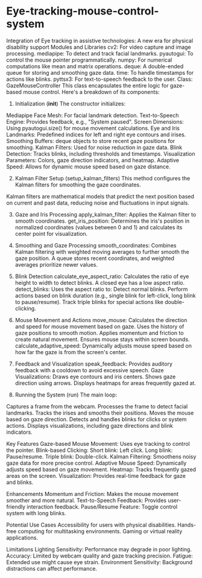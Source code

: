 # Eye-tracking-mouse-control-system
Integration of Eye tracking in assistive technologies: A new era for physical disability support
Modules and Libraries
cv2: For video capture and image processing.
mediapipe: To detect and track facial landmarks.
pyautogui: To control the mouse pointer programmatically.
numpy: For numerical computations like mean and matrix operations.
deque: A double-ended queue for storing and smoothing gaze data.
time: To handle timestamps for actions like blinks.
pyttsx3: For text-to-speech feedback to the user.
Class: GazeMouseController
This class encapsulates the entire logic for gaze-based mouse control. Here's a breakdown of its components:

1. Initialization (__init__)
The constructor initializes:

Mediapipe Face Mesh: For facial landmark detection.
Text-to-Speech Engine: Provides feedback, e.g., "System paused".
Screen Dimensions: Using pyautogui.size() for mouse movement calculations.
Eye and Iris Landmarks: Predefined indices for left and right eye contours and irises.
Smoothing Buffers: deque objects to store recent gaze positions for smoothing.
Kalman Filters: Used for noise reduction in gaze data.
Blink Detection: Tracks blinks, including thresholds and timestamps.
Visualization Parameters: Colors, gaze direction indicators, and heatmap.
Adaptive Speed: Allows for dynamic mouse speed based on gaze distance.

2. Kalman Filter Setup (setup_kalman_filters)
This method configures the Kalman filters for smoothing the gaze coordinates.

Kalman filters are mathematical models that predict the next position based on current and past data, reducing noise and fluctuations in input signals.

3. Gaze and Iris Processing
apply_kalman_filter: Applies the Kalman filter to smooth coordinates.
get_iris_position: Determines the iris's position in normalized coordinates (values between 0 and 1) and calculates its center point for visualization.

4. Smoothing and Gaze Processing
smooth_coordinates: Combines Kalman filtering with weighted moving averages to further smooth the gaze position. A queue stores recent coordinates, and weighted averages prioritize newer values.

5. Blink Detection
calculate_eye_aspect_ratio: Calculates the ratio of eye height to width to detect blinks. A closed eye has a low aspect ratio.
detect_blinks: Uses the aspect ratio to:
Detect normal blinks.
Perform actions based on blink duration (e.g., single blink for left-click, long blink to pause/resume).
Track triple blinks for special actions like double-clicking.

6. Mouse Movement and Actions
move_mouse:
Calculates the direction and speed for mouse movement based on gaze.
Uses the history of gaze positions to smooth motion.
Applies momentum and friction to create natural movement.
Ensures mouse stays within screen bounds.
calculate_adaptive_speed: Dynamically adjusts mouse speed based on how far the gaze is from the screen's center.

7. Feedback and Visualization
speak_feedback: Provides auditory feedback with a cooldown to avoid excessive speech.
Gaze Visualizations:
Draws eye contours and iris centers.
Shows gaze direction using arrows.
Displays heatmaps for areas frequently gazed at.

8. Running the System (run)
The main loop:

Captures a frame from the webcam.
Processes the frame to detect facial landmarks.
Tracks the irises and smooths their positions.
Moves the mouse based on gaze direction.
Detects and handles blinks for clicks or system actions.
Displays visualizations, including gaze directions and blink indicators.

Key Features
Gaze-based Mouse Movement: Uses eye tracking to control the pointer.
Blink-based Clicking:
Short blink: Left click.
Long blink: Pause/resume.
Triple blink: Double-click.
Kalman Filtering: Smoothens noisy gaze data for more precise control.
Adaptive Mouse Speed: Dynamically adjusts speed based on gaze movement.
Heatmap: Tracks frequently gazed areas on the screen.
Visualization: Provides real-time feedback for gaze and blinks.

Enhancements
Momentum and Friction: Makes the mouse movement smoother and more natural.
Text-to-Speech Feedback: Provides user-friendly interaction feedback.
Pause/Resume Feature: Toggle control system with long blinks.

Potential Use Cases
Accessibility for users with physical disabilities.
Hands-free computing for multitasking environments.
Gaming or virtual reality applications.

Limitations
Lighting Sensitivity: Performance may degrade in poor lighting.
Accuracy: Limited by webcam quality and gaze tracking precision.
Fatigue: Extended use might cause eye strain.
Environment Sensitivity: Background distractions can affect performance.
